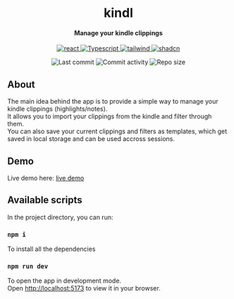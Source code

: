 <p align="center">
  <h1 align="center">kindl</h1>
  <h4 align="center">Manage your kindle clippings</h4>
</p>

<p align="center">
  <a href="https://react.com/">
    <img alt="react" src="https://shields.io/badge/react-black?logo=react&style=for-the-badge" />
  </a>
    <a href="https://developer.mozilla.org/en-US/docs/Web/JavaScript">
    <img alt="Typescript" src="https://shields.io/badge/TypeScript-3178C6?logo=TypeScript&logoColor=FFF&style=flat-square" />
  </a>
  <a href="https://tailwindcss.com">
    <img alt="tailwind" src="https://img.shields.io/badge/tailwindcss-0F172A?&logo=tailwindcss" />
  </a>
    <a href="https://ui.shadcn.com/">
    <img alt="shadcn" src="https://img.shields.io/badge/shadcn%2Fui-000?logo=shadcnui&logoColor=fff" />
  </a>
</p>

<p align="center">
  <img alt="Last commit" src="https://img.shields.io/github/last-commit/rejnowicz281/kindl?color=%23B5CDA3&logo=github&logoColor=white" />
  <img alt="Commit activity" src="https://img.shields.io/github/commit-activity/y/rejnowicz281/kindl?color=%23A76844&logo=github&logoColor=white" />
  <img alt="Repo size" src="https://img.shields.io/github/repo-size/rejnowicz281/kindl?color=%23C1AC95&logo=github&logoColor=white" />
</p>

## About

The main idea behind the app is to provide a simple way to manage your kindle clippings (highlights/notes).\
It allows you to import your clippings from the kindle and filter through them.\
You can also save your current clippings and filters as templates, which get saved in local storage and can be used accross sessions.

## Demo

Live demo here: [live demo](https://rejnowicz281.github.io/kindl/)

## Available scripts

In the project directory, you can run:

### `npm i`

To install all the dependencies

### `npm run dev`

To open the app in development mode.\
Open [http://localhost:5173](http://localhost:5173) to view it in your browser.
